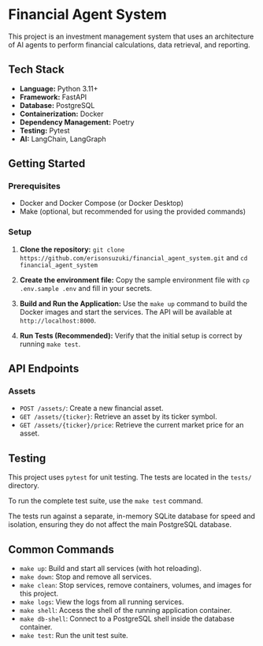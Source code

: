 # Financial Agent System

This project is an investment management system that uses an architecture of AI agents to perform financial calculations, data retrieval, and reporting.

## Tech Stack
- **Language:** Python 3.11+
- **Framework:** FastAPI
- **Database:** PostgreSQL
- **Containerization:** Docker
- **Dependency Management:** Poetry
- **Testing:** Pytest
- **AI:** LangChain, LangGraph

## Getting Started

### Prerequisites
- Docker and Docker Compose (or Docker Desktop)
- Make (optional, but recommended for using the provided commands)

### Setup
1.  **Clone the repository:** `git clone https://github.com/erisonsuzuki/financial_agent_system.git` and `cd financial_agent_system`

2.  **Create the environment file:** Copy the sample environment file with `cp .env.sample .env` and fill in your secrets.

3.  **Build and Run the Application:** Use the `make up` command to build the Docker images and start the services. The API will be available at `http://localhost:8000`.

4.  **Run Tests (Recommended):** Verify that the initial setup is correct by running `make test`.

## API Endpoints

### Assets
* `POST /assets/`: Create a new financial asset.
* `GET /assets/{ticker}`: Retrieve an asset by its ticker symbol.
* `GET /assets/{ticker}/price`: Retrieve the current market price for an asset.

## Testing
This project uses `pytest` for unit testing. The tests are located in the `tests/` directory.

To run the complete test suite, use the `make test` command.

The tests run against a separate, in-memory SQLite database for speed and isolation, ensuring they do not affect the main PostgreSQL database.

## Common Commands
- `make up`: Build and start all services (with hot reloading).
- `make down`: Stop and remove all services.
- `make clean`: Stop services, remove containers, volumes, and images for this project.
- `make logs`: View the logs from all running services.
- `make shell`: Access the shell of the running application container.
- `make db-shell`: Connect to a PostgreSQL shell inside the database container.
- `make test`: Run the unit test suite.

